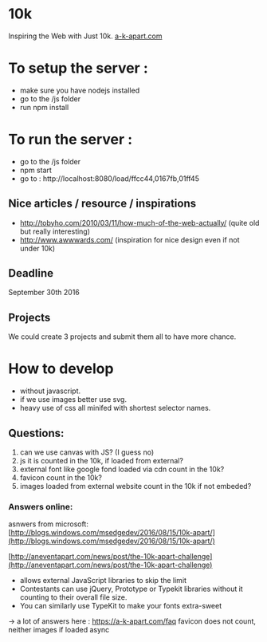 # 10k
Inspiring the Web with Just 10k.
[a-k-apart.com](https://a-k-apart.com/)

# To setup the server :
- make sure you have nodejs installed
- go to the /js folder
- run npm install

# To run the server :
- go to the /js folder
- npm start
- go to :   http://localhost:8080/load/ffcc44,0167fb,01ff45


## Nice articles / resource / inspirations
- http://tobyho.com/2010/03/11/how-much-of-the-web-actually/ (quite old but really interesting)
- http://www.awwwards.com/ (inspiration for nice design even if not under 10k)

## Deadline
September 30th 2016

## Projects
We could create 3 projects and submit them all to have more chance.

# How to develop
- without javascript.
- if we use images better use svg.
- heavy use of css all minifed with shortest selector names.

## Questions:
1. can we use canvas with JS?  (I guess no)
2. js it is counted in the 10k, if loaded from external?
3. external font like google fond loaded via cdn count in the 10k?
4. favicon count in the 10k?
5. images loaded from external website count in the 10k if not embeded?

### Answers online:
asnwers from microsoft: [http://blogs.windows.com/msedgedev/2016/08/15/10k-apart/](http://blogs.windows.com/msedgedev/2016/08/15/10k-apart/)

[http://aneventapart.com/news/post/the-10k-apart-challenge](http://aneventapart.com/news/post/the-10k-apart-challenge)
- allows external JavaScript libraries to skip the limit
- Contestants can use jQuery, Prototype or Typekit libraries without it counting to their overall file size.
- You can similarly use TypeKit to make your fonts extra-sweet

-> a lot of answers here : https://a-k-apart.com/faq favicon does not count, neither images if loaded async

